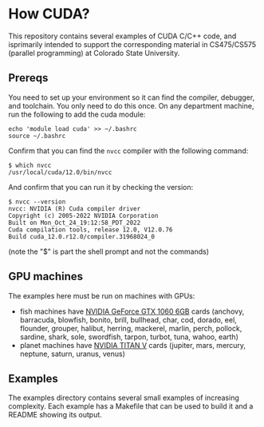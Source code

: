 # How CUDA?

This repository contains several examples of CUDA C/C++ code, and isprimarily intended to support the corresponding material in CS475/CS575 (parallel programming) at Colorado State University.

## Prereqs

You need to set up your environment so it can find the compiler, debugger, and toolchain.
You only need to do this once.
On any department machine, run the following to add the cuda module:
```
echo 'module load cuda' >> ~/.bashrc
source ~/.bashrc
```

Confirm that you can find the `nvcc` compiler with the following command:
```
$ which nvcc
/usr/local/cuda/12.0/bin/nvcc
```
And confirm that you can run it by checking the version:
```
$ nvcc --version
nvcc: NVIDIA (R) Cuda compiler driver
Copyright (c) 2005-2022 NVIDIA Corporation
Built on Mon_Oct_24_19:12:58_PDT_2022
Cuda compilation tools, release 12.0, V12.0.76
Build cuda_12.0.r12.0/compiler.31968024_0
```
(note the "$" is part the shell prompt and not the commands)

## GPU machines

The examples here must be run on machines with GPUs:

* fish machines have [NVIDIA GeForce GTX 1060 6GB](https://www.techpowerup.com/gpu-specs/geforce-gtx-1060-6-gb.c2862) cards (anchovy, barracuda, blowfish, bonito, brill, bullhead, char, cod, dorado, eel, flounder, grouper, halibut, herring, mackerel, marlin, perch, pollock, sardine, shark, sole, swordfish, tarpon, turbot, tuna, wahoo, earth)
* planet machines have [NVIDIA TITAN V](https://www.techpowerup.com/gpu-specs/titan-v.c3051) cards (jupiter, mars, mercury, neptune, saturn, uranus, venus)

## Examples

The examples directory contains several small examples of increasing complexity.
Each example has a Makefile that can be used to build it and a README showing its output.
